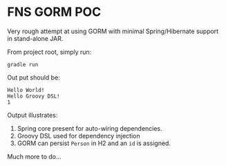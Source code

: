 FNS GORM POC
============

Very rough attempt at using GORM with minimal Spring/Hibernate support in
stand-alone JAR.

From project root, simply run:

`gradle run`

Out put should be:

```
Hello World!
Hello Groovy DSL!
1
```

Output illustrates:

1.  Spring core present for auto-wiring dependencies.
2.  Groovy DSL used for dependency injection
3.  GORM can persist `Person` in H2 and an `id` is assigned.

Much more to do...
